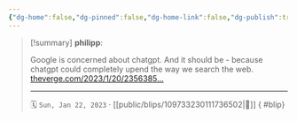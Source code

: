 ```yaml
---
{"dg-home":false,"dg-pinned":false,"dg-home-link":false,"dg-publish":true,"tags":["dgblip"],"disabled rules":["yaml-title","yaml-title-alias","file-name-heading"],"title":"philipp on mastodon @ 2023-01-22","created-date":"2023-01-22T14:03:31","id":109733230111736500,"updated-date":"2025-05-02T08:50:43","dg-path":"blips/109733230111736502.md","permalink":"/blips/109733230111736502/","dgPassFrontmatter":true}
---
```


> [!summary] **philipp**:
>
> Google is concerned about chatgpt. And it should be - because chatgpt could completely upend the way we search the web. [theverge.com/2023/1/20/2356385…](https://www.theverge.com/2023/1/20/23563851/google-search-ai-chatbot-demo-chatgpt)
> - - -
>
> 🗓️ `Sun, Jan 22, 2023` · [[public/blips/109733230111736502\|🔗]]
{ #blip}

